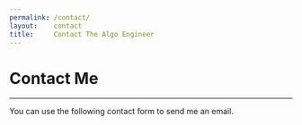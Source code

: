 ```yaml
---
permalink: /contact/
layout:    contact
title:     Contact The Algo Engineer
---
```


# Contact Me
------------

You can use the following contact form to send me an email.
